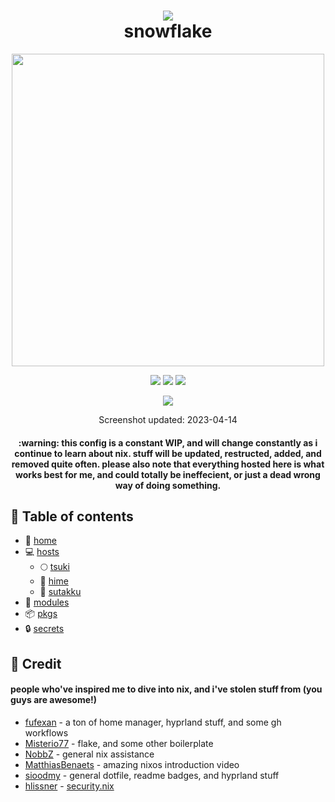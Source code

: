 <div align="center">
<h1>
<img src="https://files.catbox.moe/i4twd5.png"></img> <br>
  snowflake
</h1>
</h2><img src="https://raw.githubusercontent.com/catppuccin/catppuccin/main/assets/palette/macchiato.png" width="500" />
<p></p>
  <img src="https://img.shields.io/github/stars/notohh/snowflake?color=ca9ee6&labelColor=303446&style=for-the-badge&logo=starship">
  <img src="https://img.shields.io/github/repo-size/notohh/snowflake?color=ea999c&labelColor=303446&style=for-the-badge&logo=github">
  <img src="https://img.shields.io/static/v1.svg?style=for-the-badge&label=License&message=MIT&logoColor=ca9ee6&colorA=313244&colorB=cba6f7&logo=unlicense"/>
 <p></p>
<img src="https://files.catbox.moe/tds7i3.png"></img>
<p>
  Screenshot updated: 2023-04-14
</p>
<h4>
  :warning: this config is a constant WIP, 
  and will change constantly as i continue to learn about nix. stuff will be updated, restructed, added, and removed quite often. please also note that everything hosted here is what works best for me,   and could totally be ineffecient, or just a dead wrong way of doing something.</h4>
</div>

## :open_book: Table of contents

+ :house_with_garden: [home](home)
+ :computer: [hosts](hosts)
  - :full_moon: [tsuki](hosts/tsuki)
  - :princess: [hime](hosts/hime)
  - :white_flower: [sutakku](hosts/sutakku)
+ :electric_plug: [modules](modules)
+ :package: [pkgs](pkgs)
+ :lock: [secrets](secrets)

## :busts_in_silhouette: Credit
#### people who've inspired me to dive into nix, and i've stolen stuff from (you guys are awesome!)
+ [fufexan](https://github.com/fufexan) - a ton of home manager, hyprland stuff, and some gh workflows
+ [Misterio77](https://github.com/Misterio77) - flake, and some other boilerplate
+ [NobbZ](https://github.com/NobbZ) - general nix assistance
+ [MatthiasBenaets](https://github.com/MatthiasBenaets) - amazing nixos introduction video
+ [sioodmy](https://github.com/sioodmy) - general dotfile, readme badges, and hyprland stuff
+ [hlissner](https://github.com/hlissner) - [security.nix](modules/services/security.nix)

